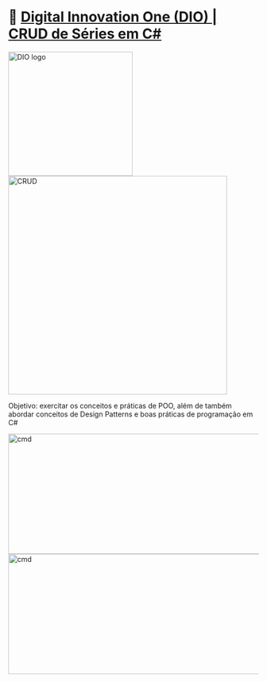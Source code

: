 # 🔗 [Digital Innovation One (DIO) | CRUD de Séries em C#](https://github.com/elizarp/dio-dotnet-poo-lab-2)
<!--![DIO logo](https://i.imgur.com/mprXgcQ.jpeg)-->
<img src="https://i.imgur.com/mprXgcQ.jpeg" alt="DIO logo" width="250" height="250"> <img src="https://i.imgur.com/RUC6vTt.png" alt="CRUD" width="440" height="">

Objetivo: exercitar os conceitos e práticas de POO, além de também abordar conceitos de Design Patterns e boas práticas de programação em C#

<img src="https://i.imgur.com/zUE1dj9.png" alt="cmd" width="545" height="242">
<img src="https://i.imgur.com/MEZyMsV.png" alt="cmd" width="545" height="242">
